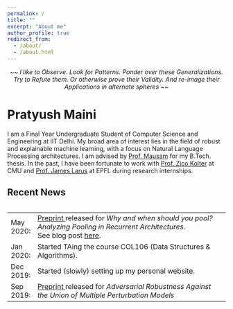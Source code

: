 ```yaml
---
permalink: /
title: ""
excerpt: "About me"
author_profile: true
redirect_from: 
  - /about/
  - /about.html
---
```

<p style="text-align: center;"><i> ~~ I like to Observe. Look for Patterns. Ponder over these Generalizations. Try to Refute them. Or otherwise prove their Validity. And re-image their Applications in alternate spheres ~~  </i></p>

Pratyush Maini
======
I am a Final Year Undergraduate Student of Computer Science and Engineering at IIT Delhi. My broad area of interest lies in the field of robust and explainable machine learning, with a focus on Natural Language Processing architectures. I am advised by [Prof. Mausam](http://www.cse.iitd.ernet.in/~mausam/) for my B.Tech. thesis. In the past, I have been fortunate to work with [Prof. Zico Kolter](https://www.zicokolter.com) at CMU and [Prof. James Larus](https://people.epfl.ch/james.larus) at EPFL during research internships.

Recent News
-----

<style>
table, tr, td {
    border: none;
}
</style>

<div style="height:250px;overflow:auto;border:0px;border-collapse: collapse;" >
<table  border="none" style="border:0px;border-collapse: collapse;" rules="none" >
<font face = "Times New Roman" size = "12">
<colgroup>
       <col span="1" style="width: 12%;">
       <col span="1" style="width: 88%;">
</colgroup>
<tr><td> May 2020: </td> <td> <a href="https://arxiv.org/abs/2005.00159"> Preprint </a> released for <i>Why and when should you pool? Analyzing Pooling in Recurrent Architectures</i>. <br> See blog post <a href="https://pratyush911.github.io/posts/Pooling-Analysis/">here</a>. </td> </tr>
<tr><td> Jan 2020: </td> <td> Started TAing the course COL106 (Data Structures & Algorithms). </td></tr> 
<tr><td> Dec 2019:</td> <td> Started (slowly) setting up my personal website. </td> </tr>
<tr><td> Sep 2019:</td> <td> <a href = "https://arxiv.org/abs/1909.04068"> Preprint </a> released for <i>Adversarial Robustness Against the Union of Multiple Perturbation Models</i> </td> </tr>
</font>
</table>




